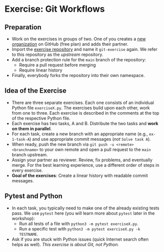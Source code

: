 # Exercise: Git Workflows

## Preparation

- Work on the exercises in groups of two. One of you creates a [new organization](https://docs.github.com/en/organizations/collaborating-with-groups-in-organizations/creating-a-new-organization-from-scratch) on GitHub (free plan) and adds their partner.
- Import the [exercise repository](https://github.com/RSE-102/git-workflows-exercises) and name it `git-exercise` again. We refer to this repository as the *upstream* repository.
- Add a branch protection rule for the `main` branch of the repository:
    - Require a pull request before merging
    - Require linear history
- Finally, everybody forks the repository into their own namespace.

## Idea of the Exercise

- There are three separate exercises. Each one consists of an individual Python file `exerciseX.py`. The exercises build upon each other, work from one to three. Each exercise is described in the comments at the top of the respective Python file.
- Each exercise has two tasks, A and B. Distribute the two tasks and **work on them in parallel**.
- For each task, create a new branch with an appropriate name (e.g., `ex-1-task-A`) and use appropriate commit messages (*not* `Solve task A`).
- When ready, push the new branch via `git push -u <remote> <branchname>` to your own remote and open a pull request to the `main` branch upstream.
- Assign your partner as reviewer. Review, fix problems, and eventually merge. For the best learning experience, use a different order of steps in every exercise.
- **Goal of the exercises**: Create a linear history with readable commit messages.

## Pytest and Python

- In each task, you typically need to make one of the already existing tests pass. We use `pytest` here (you will learn more about `pytest` later in the workshop):
    - Run all tests of a file with `python3 -m pytest exerciseX.py`.
    - Run a specific test with `python3 -m pytest exerciseX.py -k TESTNAME`.
- Ask if you are stuck with Python issues (quick Internet search often helps as well). *This exercise is about Git, not Python.*
